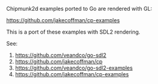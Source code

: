 Chipmunk2d examples ported to Go are rendered with GL:

https://github.com/jakecoffman/cp-examples

This is a port of these examples with SDL2 rendering. 

See:

1. https://github.com/veandco/go-sdl2
2. https://github.com/jakecoffman/cp
3. https://github.com/veandco/go-sdl2-examples
4. https://github.com/jakecoffman/cp-examples
